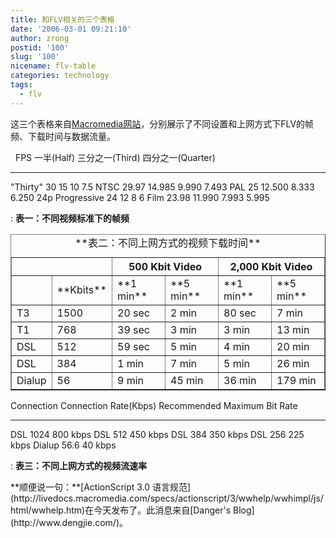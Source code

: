 ```yaml
---
title: 和FLV相关的三个表格
date: '2006-03-01 09:21:10'
author: zrong
postid: '100'
slug: '100'
nicename: flv-table
categories: technology
tags:
  - flv
---
```


这三个表格来自[Macromedia网站](http://www.macromedia.com/devnet/flash/articles/flv_exporter_print.html)，分别展示了不同设置和上网方式下FLV的帧频、下载时间与数据流量。

                    FPS     一半(Half)   三分之一(Third)   四分之一(Quarter)
  ----------------- ------- ------------ ----------------- -------------------
  "Thirty"          30      15           10                7.5
  NTSC              29.97   14.985       9.990             7.493
  PAL               25      12.500       8.333             6.250
  24p Progressive   24      12           8                 6
  Film              23.98   11.990       7.993             5.995

  : **表一：不同视频标准下的帧频**

  
  

<table border="1" width="400">
<caption>
**表二：不同上网方式的视频下载时间**

</caption>
<tr>
<td class="nodata" colspan="2">
 

</td>
<th scope="col" colspan="2">
500 Kbit Video

</th>
<th scope="col" colspan="2">
2,000 Kbit Video

</th>
</tr>
<tr>
<td>
 

</td>
<td>
**Kbits**

</td>
<td>
**1 min**

</td>
<td>
**5 min**

</td>
<td>
**1 min**

</td>
<td>
**5 min**

</td>
</tr>
<tr>
<td>
T3

</td>
<td>
1500

</td>
<td>
20 sec

</td>
<td>
2 min

</td>
<td>
80 sec

</td>
<td>
7 min

</td>
</tr>
<tr>
<td>
T1

</td>
<td>
768

</td>
<td>
39 sec

</td>
<td>
3 min

</td>
<td>
3 min

</td>
<td>
13 min

</td>
</tr>
<tr>
<td>
DSL

</td>
<td>
512

</td>
<td>
59 sec

</td>
<td>
5 min

</td>
<td>
4 min

</td>
<td>
20 min

</td>
</tr>
<tr>
<td>
DSL

</td>
<td>
384

</td>
<td>
1 min

</td>
<td>
7 min

</td>
<td>
5 min

</td>
<td>
26 min

</td>
</tr>
<tr>
<td>
Dialup

</td>
<td>
56

</td>
<td>
9 min

</td>
<td>
45 min

</td>
<td>
36 min

</td>
<td>
179 min

</td>
</tr>
</table>
  
  

  Connection   Connection Rate(Kbps)   Recommended Maximum Bit Rate
  ------------ ----------------------- ------------------------------
  DSL          1024                    800 kbps
  DSL          512                     450 kbps
  DSL          384                     350 kbps
  DSL          256                     225 kbps
  Dialup       56.6                    40 kbps

  : **表三：不同上网方式的视频流速率**

</p>
**顺便说一句：**[ActionScript 3.0
语言规范](http://livedocs.macromedia.com/specs/actionscript/3/wwhelp/wwhimpl/js/html/wwhelp.htm)在今天发布了。此消息来自[Danger's
Blog](http://www.dengjie.com/)。

